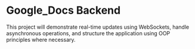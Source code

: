 # Google_Docs Backend
This project will demonstrate real-time updates using WebSockets, handle asynchronous operations, and structure the application using OOP principles where necessary.
